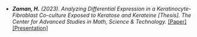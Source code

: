 
- *<strong><strong>Zaman, H.</strong></strong> (2023). Analyzing Differential Expression in a Keratinocyte-Fibroblast Co-culture Exposed to Keratose and Kerateine &#91;Thesis&#93;. The Center for Advanced Studies in Math, Science & Technology.* [[Paper]](https://drive.google.com/file/d/14Tr8xbXMbE04gVC3ppU40raY-IgAU9bU/view?usp=drive_link) [[Presentation]](https://drive.google.com/file/d/1LpKSKG2obx5bGq_4gXC8jlIUlZeKHbzw/view?usp=sharing)